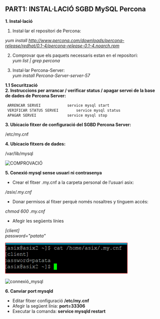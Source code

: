 ## PART1: INSTAL·LACIÓ SGBD MySQL Percona

**1. Instal·lació**  
1. Instal·lar el repositori de Percona:  

*yum install http://www.percona.com/downloads/percona-release/redhat/0.1-4/percona-release-0.1-4.noarch.rpm*
  
2. Comprovar que els paquets necessaris estan en el repositori:  
*yum list | grep percona*

3. Instal·lar Percona-Server:  
*yum install Percona-Server-server-57*  

**1.1 Securització**  
**2. Instruccions per arrancar / verificar status / apagar servei de la base de dades de Percona Server:**
	
	 ARRENCAR SERVEI			service mysql start
	 VERIFICAR STATUS SERVEI		service mysql status
	 APAGAR SERVEI				service mysql stop  
	 
  
  

**3. Ubicacio fitxer de configuració del SGBD Percona Server:**

/etc/my.cnf  



**4. Ubicacio fitxers de dades:**  

/var/lib/mysql

![COMPROVACIÓ](https://github.com/ivanenriquez/BD-M02-M010/blob/master/MP10-UF2/A1/imatges/ubicació_per_defecte_fitxers_de_dades.PNG)


**5. Conexió mysql sense usuari ni contrasenya**

* Crear el fitxer .my.cnf a la carpeta personal de l’usuari asix:  

*/asix/.my.cnf*

* Donar permisos al fitxer perquè només nosaltres y tinguem accés:  

*chmod 600 .my.cnf*

* Afegir les següents línies  

*[client]  
password="patata"*  

![my.cnf](https://github.com/ivanenriquez/BD-M02-M010/blob/master/MP10-UF2/A1/imatges/my.cnf.PNG)

![connexió_mysql](https://github.com/ivanenriquez/BD-M02-M010/blob/master/MP10-UF2/A1/imatges/connexió_mysql_sense_usuari_ni_contrasenya.PNG)


**6. Canviar port mysqld**
* Editar fitxer configuració **/etc/my.cnf**
* Afegir la següent línia: **port=33306**
* Executar la comanda: **service mysqld restart**
